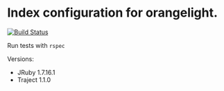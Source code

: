 Index configuration for orangelight.
=====================================
[![Build Status](https://travis-ci.org/pulibrary/orangeindex.png?branch=development)](https://travis-ci.org/pulibrary/orangeindex)

Run tests with `rspec`

Versions:
* JRuby 1.7.16.1
* Traject 1.1.0